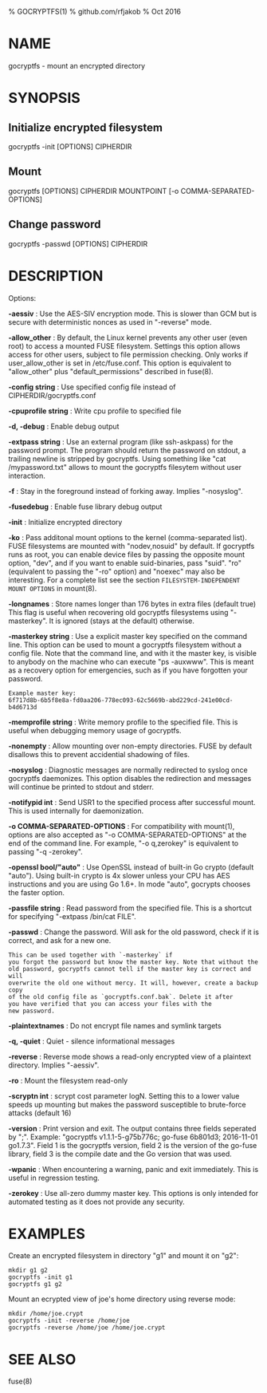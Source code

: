 % GOCRYPTFS(1)
% github.com/rfjakob
% Oct 2016

NAME
====

gocryptfs - mount an encrypted directory

SYNOPSIS
========

Initialize encrypted filesystem
-------------------------------

gocryptfs -init [OPTIONS] CIPHERDIR

Mount
-----

gocryptfs [OPTIONS] CIPHERDIR MOUNTPOINT [-o COMMA-SEPARATED-OPTIONS]

Change password
---------------

gocryptfs -passwd [OPTIONS] CIPHERDIR

DESCRIPTION
===========

Options:

**-aessiv**
:	Use the AES-SIV encryption mode. This is slower than GCM but is
	secure with deterministic nonces as used in "-reverse" mode.

**-allow_other**
:	By default, the Linux kernel prevents any other user (even root) to
	access a mounted FUSE filesystem. Settings this option allows access for
	other users, subject to file permission checking. Only works if
	user_allow_other is set in /etc/fuse.conf. This option is equivalent to
	"allow_other" plus "default_permissions" described in fuse(8).

**-config string**
:	Use specified config file instead of CIPHERDIR/gocryptfs.conf

**-cpuprofile string**
:	Write cpu profile to specified file

**-d, -debug**
:	Enable debug output

**-extpass string**
:	Use an external program (like ssh-askpass) for the password prompt.
	The program should return the password on stdout, a trailing newline is
	stripped by gocryptfs. Using something like "cat /mypassword.txt" allows
	to mount the gocryptfs filesytem without user interaction.

**-f**
:	Stay in the foreground instead of forking away. Implies "-nosyslog".

**-fusedebug**
:	Enable fuse library debug output

**-init**
:	Initialize encrypted directory

**-ko**
:	Pass additonal mount options to the kernel (comma-separated list).
	FUSE filesystems are mounted with "nodev,nosuid" by default. If gocryptfs
	runs as root, you can enable device files by passing the opposite mount option,
	"dev", and if you want to enable suid-binaries, pass "suid".
	"ro" (equivalent to passing the "-ro" option) and "noexec" may also be
	interesting. For a complete list see the section
	`FILESYSTEM-INDEPENDENT MOUNT OPTIONS` in mount(8).

**-longnames**
:	Store names longer than 176 bytes in extra files (default true)
	This flag is useful when recovering old gocryptfs filesystems using
	"-masterkey". It is ignored (stays at the default) otherwise.

**-masterkey string**
:	Use a explicit master key specified on the command line. This
	option can be used to mount a gocryptfs filesystem without a config file.
	Note that the command line, and with it the master key, is visible to
	anybody on the machine who can execute "ps -auxwww".
	This is meant as a recovery option for emergencies, such as if you have
	forgotten your password.
	
	Example master key:  
	6f717d8b-6b5f8e8a-fd0aa206-778ec093-62c5669b-abd229cd-241e00cd-b4d6713d

**-memprofile string**
:	Write memory profile to the specified file. This is useful when debugging
	memory usage of gocryptfs.

**-nonempty**
:	Allow mounting over non-empty directories. FUSE by default disallows
	this to prevent accidential shadowing of files.

**-nosyslog**
:	Diagnostic messages are normally redirected to syslog once gocryptfs
	daemonizes. This option disables the redirection and messages will
	continue be printed to stdout and stderr.

**-notifypid int**
:	Send USR1 to the specified process after successful mount. This is
	used internally for daemonization.

**-o COMMA-SEPARATED-OPTIONS**
:	For compatibility with mount(1), options are also accepted as
	"-o COMMA-SEPARATED-OPTIONS" at the end of the command line.
	For example, "-o q,zerokey" is equivalent to passing "-q -zerokey".

**-openssl bool/"auto"**
:	Use OpenSSL instead of built-in Go crypto (default "auto"). Using
	built-in crypto is 4x slower unless your CPU has AES instructions and
	you are using Go 1.6+. In mode "auto", gocrypts chooses the faster
	option.

**-passfile string**
:	Read password from the specified file. This is a shortcut for
	specifying "-extpass /bin/cat FILE".

**-passwd**
:	Change the password. Will ask for the old password, check if it is
	correct, and ask for a new one.
	
	This can be used together with `-masterkey` if
	you forgot the password but know the master key. Note that without the
	old password, gocryptfs cannot tell if the master key is correct and will
	overwrite the old one without mercy. It will, however, create a backup copy
	of the old config file as `gocryptfs.conf.bak`. Delete it after
	you have verified that you can access your files with the
	new password.

**-plaintextnames**
:	Do not encrypt file names and symlink targets

**-q, -quiet**
:	Quiet - silence informational messages

**-reverse**
:	Reverse mode shows a read-only encrypted view of a plaintext
	directory. Implies "-aessiv".

**-ro**
:	Mount the filesystem read-only

**-scryptn int**
:	scrypt cost parameter logN. Setting this to a lower value speeds up
	mounting but makes the password susceptible to brute-force attacks
	(default 16)

**-version**
:	Print version and exit. The output contains three fields seperated by ";".
	Example: "gocryptfs v1.1.1-5-g75b776c; go-fuse 6b801d3; 2016-11-01 go1.7.3".
	Field 1 is the gocryptfs version, field 2 is the version of the go-fuse
	library, field 3 is the compile date and the Go version that was
	used.

**-wpanic**
:	When encountering a warning, panic and exit immediately. This is
	useful in regression testing.

**-zerokey**
:	Use all-zero dummy master key. This options is only intended for
	automated testing as it does not provide any security.

EXAMPLES
========

Create an encrypted filesystem in directory "g1" and mount it on "g2":

	mkdir g1 g2
	gocryptfs -init g1
	gocryptfs g1 g2

Mount an ecrypted view of joe's home directory using reverse mode:

	mkdir /home/joe.crypt
	gocryptfs -init -reverse /home/joe
	gocryptfs -reverse /home/joe /home/joe.crypt

SEE ALSO
========
fuse(8)
